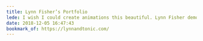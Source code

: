 ```yaml
---
title: Lynn Fisher’s Portfolio
lede: I wish I could create animations this beautiful. Lynn Fisher demonstrates her god-like abilities with yet another gorgeous portfolio redesign. Check out the archive of her previous designs, too. They're remarkable.
date: 2018-12-05 16:47:43
bookmark_of: https://lynnandtonic.com/
---
```

